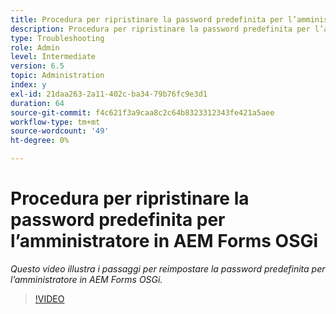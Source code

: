 ```yaml
---
title: Procedura per ripristinare la password predefinita per l’amministratore in AEM Forms OSGi
description: Procedura per ripristinare la password predefinita per l’amministratore in AEM Forms OSGi
type: Troubleshooting
role: Admin
level: Intermediate
version: 6.5
topic: Administration
index: y
exl-id: 21daa263-2a11-402c-ba34-79b76fc9e3d1
duration: 64
source-git-commit: f4c621f3a9caa8c2c64b8323312343fe421a5aee
workflow-type: tm+mt
source-wordcount: '49'
ht-degree: 0%

---
```


# Procedura per ripristinare la password predefinita per l’amministratore in AEM Forms OSGi

*Questo video illustra i passaggi per reimpostare la password predefinita per l’amministratore in AEM Forms OSGi.*

>[!VIDEO](https://video.tv.adobe.com/v/335542?quality=12&learn=on)
